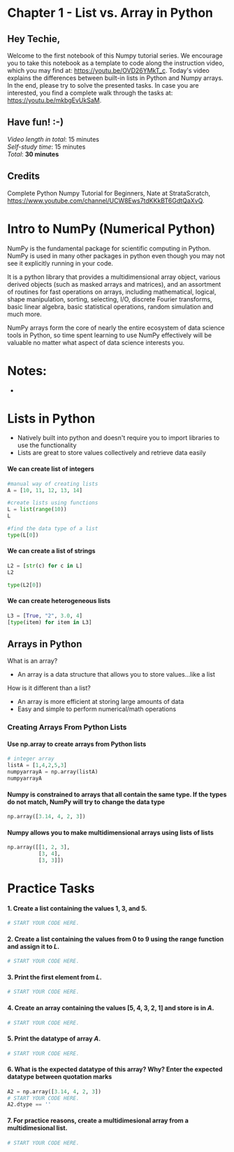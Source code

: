 
# Chapter 1 - List vs. Array in Python
## Hey Techie,   
Welcome to the first notebook of this Numpy tutorial series. We encourage you to take this notebook as a template to code along the instruction video, which you may find at: https://youtu.be/OVD26YMkT_c. Today's video explains the differences between built-in lists in Python and Numpy arrays. In the end, please try to solve the presented tasks. In case you are interested, you find a complete walk through the tasks at: https://youtu.be/mkbgEvUkSaM. 

## Have fun! :-)   
*Video length in total*: 15 minutes   
*Self-study time*: 15 minutes   
*Total*: **30 minutes**   
## Credits
Complete Python Numpy Tutorial for Beginners, Nate at StrataScratch, https://www.youtube.com/channel/UCW8Ews7tdKKkBT6GdtQaXvQ.

# Intro to NumPy (Numerical Python)

NumPy is the fundamental package for scientific computing in Python. NumPy is used in many other packages in python even though you may not see it explicitly running in your code.

It is a python library that provides a multidimensional array object, various derived objects (such as masked arrays and matrices), and an assortment of routines for fast operations on arrays, including mathematical, logical, shape manipulation, sorting, selecting, I/O, discrete Fourier transforms, basic linear algebra, basic statistical operations, random simulation and much more.

NumPy arrays form the core of nearly the entire ecosystem of data science tools in Python, so time spent learning to use NumPy effectively will be valuable no matter what aspect of data science interests you.

# Notes:

- 

# Lists in Python

- Natively built into python and doesn't require you to import libraries to use the functionality
- Lists are great to store values collectively and retrieve data easily

#### We can create list of integers


```python
#manual way of creating lists
A = [10, 11, 12, 13, 14]
```


```python
#create lists using functions
L = list(range(10))
L
```


```python
#find the data type of a list
type(L[0])
```

#### We can create a list of strings


```python
L2 = [str(c) for c in L]
L2
```


```python
type(L2[0])
```

#### We can create heterogeneous lists


```python
L3 = [True, "2", 3.0, 4]
[type(item) for item in L3]
```

## Arrays in Python

What is an array?

- An array is a data structure that allows you to store values...like a list

How is it different than a list?
- An array is more efficient at storing large amounts of data
- Easy and simple to perform numerical/math operations

### Creating Arrays From Python Lists

#### Use np.array to create arrays from Python lists


```python
# integer array
listA = [1,4,2,5,3]
numpyarrayA = np.array(listA)
numpyarrayA
```

#### Numpy is constrained to arrays that all contain the same type. If the types do not match, NumPy will try to change the data type


```python
np.array([3.14, 4, 2, 3])
```

#### Numpy allows you to make multidimensional arrays using lists of lists


```python
np.array([[1, 2, 3], 
          [3, 4],
          [3, 3]])
```


# Practice Tasks

#### 1. Create a list containing the values 1, 3, and 5.


```python
# START YOUR CODE HERE.

```


#### 2. Create a list containing the values from 0 to 9 using the range function and assign it to *L*.


```python
# START YOUR CODE HERE.

```


#### 3. Print the first element from *L*.


```python
# START YOUR CODE HERE.

```


#### 4. Create an array containing the values [5, 4, 3, 2, 1] and store is in *A*.


```python
# START YOUR CODE HERE.

```


#### 5. Print the datatype of array *A*.


```python
# START YOUR CODE HERE.

```


#### 6. What is the expected datatype of this array? Why? Enter the expected datatype between quotation marks


```python
A2 = np.array([3.14, 4, 2, 3])
# START YOUR CODE HERE.
A2.dtype == ''
```


#### 7. For practice reasons, create a multidimesional array from a multidimesional list. 


```python
# START YOUR CODE HERE.

```


